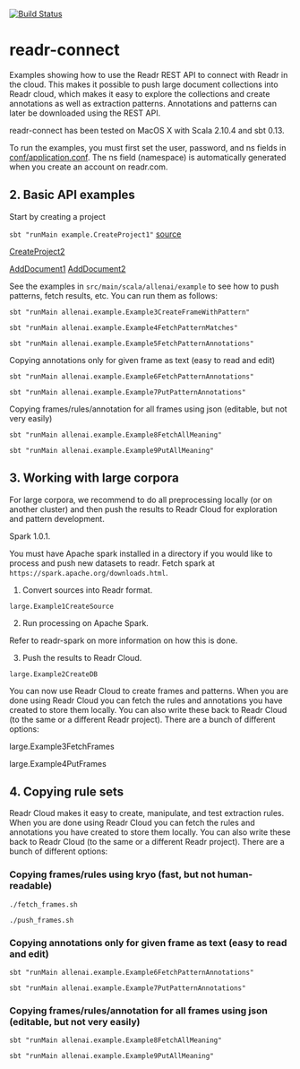 [![Build Status](https://api.shippable.com/projects/53f2e991c4f33e48022b5360/badge/master)](https://www.shippable.com/projects/53f2e991c4f33e48022b5360)

# readr-connect

Examples showing how to use the Readr REST API to connect with Readr in the cloud. This makes it possible to push large document collections into Readr cloud, which makes it easy to explore the collections and create annotations as well as extraction patterns. Annotations and patterns can later be downloaded using the REST API.

readr-connect has been tested on MacOS X with Scala 2.10.4 and sbt 0.13.

To run the examples, you must first set the user, password, and ns fields in [conf/application.conf](conf/application.conf). The ns field (namespace) is automatically generated when you create an account on readr.com.

## 2. Basic API examples

Start by creating a project

`sbt "runMain example.CreateProject1"`  [source](src/main/scala/example/CreateProject1.scala)




[CreateProject2](src/main/scala/example/CreateProject2.scala)

[AddDocument1](src/main/scala/example/AddDocument1.scala)
[AddDocument2](src/main/scala/example/AddDocument2.scala)


See the examples in `src/main/scala/allenai/example` to see how to push patterns, fetch results, etc. You can run them as follows:

`sbt "runMain allenai.example.Example3CreateFrameWithPattern"`

`sbt "runMain allenai.example.Example4FetchPatternMatches"`

`sbt "runMain allenai.example.Example5FetchPatternAnnotations"`

Copying annotations only for given frame as text (easy to read and edit)

`sbt "runMain allenai.example.Example6FetchPatternAnnotations"`

`sbt "runMain allenai.example.Example7PutPatternAnnotations"`

Copying frames/rules/annotation for all frames using json (editable, but not very easily)

`sbt "runMain allenai.example.Example8FetchAllMeaning"`

`sbt "runMain allenai.example.Example9PutAllMeaning"`


## 3. Working with large corpora

For large corpora, we recommend to do all preprocessing locally (or on another cluster) and then push the results to Readr Cloud for exploration and pattern development.

Spark 1.0.1.

You must have Apache spark installed in a directory if you would like to process and push new datasets to readr. Fetch spark at `https://spark.apache.org/downloads.html`.



1. Convert sources into Readr format. 

`large.Example1CreateSource`

2. Run processing on Apache Spark.

Refer to readr-spark on more information on how this is done.

3. Push the results to Readr Cloud.

`large.Example2CreateDB`

You can now use Readr Cloud to create frames and patterns. When you are done using Readr Cloud you can fetch the rules and annotations you have created to store them locally. You can also write these back to Readr Cloud (to the same or a different Readr project). There are a bunch of different options:

large.Example3FetchFrames

large.Example4PutFrames

## 4. Copying rule sets

Readr Cloud makes it easy to create, manipulate, and test extraction rules. When you are done using Readr Cloud you can fetch the rules and annotations you have created to store them locally. You can also write these back to Readr Cloud (to the same or a different Readr project). There are a bunch of different options:

### Copying frames/rules using kryo (fast, but not human-readable)

`./fetch_frames.sh`

`./push_frames.sh`
 
### Copying annotations only for given frame as text (easy to read and edit)
    
`sbt "runMain allenai.example.Example6FetchPatternAnnotations"`

`sbt "runMain allenai.example.Example7PutPatternAnnotations"`
    
### Copying frames/rules/annotation for all frames using json (editable, but not very easily)

`sbt "runMain allenai.example.Example8FetchAllMeaning"`

`sbt "runMain allenai.example.Example9PutAllMeaning"`

